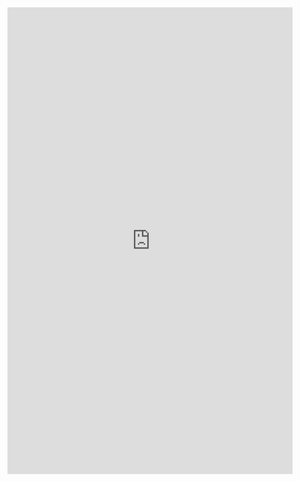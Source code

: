 <iframe src='https://gfycat.com/ifr/UnsightlyCalculatingAfricanrockpython' frameborder='0' scrolling='no' width='640' height='1048' allowfullscreen></iframe>
